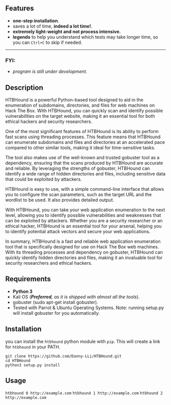 ## Features
- **one-step installation**.
- saves a lot of time, **indeed a lot time!**.
- **extremely light-weight and not process intensive.**
- **legends** to help you understand which tests may take longer time, so you can `Ctrl+C` to skip if needed.


---
### FYI:
- _program is still under development._


## Description
HTBHound is a powerful Python-based tool designed to aid in the enumeration of subdomains, directories, and files for web machines on Hack The Box. With HTBHound, you can quickly scan and identify possible vulnerabilities on the target website, making it an essential tool for both ethical hackers and security researchers.

One of the most significant features of HTBHound is its ability to perform fast scans using threading processes. This feature means that HTBHound can enumerate subdomains and files and directories at an accelerated pace compared to other similar tools, making it ideal for time-sensitive tasks.

The tool also makes use of the well-known and trusted gobuster tool as a dependency, ensuring that the scans produced by HTBHound are accurate and reliable. By leveraging the strengths of gobuster, HTBHound can identify a wide range of hidden directories and files, including sensitive data that could be exploited by attackers.

HTBHound is easy to use, with a simple command-line interface that allows you to configure the scan parameters, such as the target URL and the wordlist to be used. It also provides detailed output.

With HTBHound, you can take your web application enumeration to the next level, allowing you to identify possible vulnerabilities and weaknesses that can be exploited by attackers. Whether you are a security researcher or an ethical hacker, HTBHound is an essential tool for your arsenal, helping you to identify potential attack vectors and secure your web applications.

In summary, HTBHound is a fast and reliable web application enumeration tool that is specifically designed for use on Hack The Box web machines. With its threading processes and dependency on gobuster, HTBHound can quickly identify hidden directories and files, making it an invaluable tool for security researchers and ethical hackers.


## Requirements
- **Python 3**
- Kali OS (_**Preferred**, as it is shipped with almost all the tools_).
- gobuster (sudo apt-get install gobuster).
- Tested with Parrot & Ubuntu Operating Systems.
Note: running setup.py will install gobuster for you automatically.


## Installation

you can install the `htbhound` python module with `pip`. This will create a link for `htbhound` in your PATH. 

```
git clone https://github.com/Danny-LLi/HTBHound.git
cd HTBHound
python3 setup.py install
```

## Usage 
 `htbhound 0 http://example.com`
 `htbhound 1 http://example.com`
 `htbhound 2 http://example.com` 


